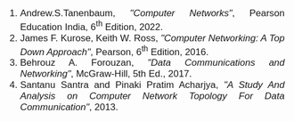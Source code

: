 
<div style="font-family: 'Nunito Sans', sans-serif; font-size: 17px;text-align: justify;"> 
       
                     
1. Andrew.S.Tanenbaum, <i>"Computer Networks"</i>, Pearson Education India, 6<sup>th</sup> Edition, 2022.
2. James F. Kurose, Keith W. Ross, <i>"Computer Networking: A Top Down Approach"</i>, Pearson, 6<sup>th</sup> Edition, 2016.
3. Behrouz A. Forouzan, <i>"Data Communications and Networking"</i>, McGraw-Hill, 5th Ed., 2017.
4. Santanu Santra and Pinaki Pratim Acharjya, <i>"A Study And Analysis on Computer Network Topology For Data Communication"</i>, 2013. 
              
</div>